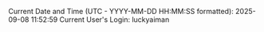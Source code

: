 Current Date and Time (UTC - YYYY-MM-DD HH:MM:SS formatted): 2025-09-08 11:52:59
Current User's Login: luckyaiman
